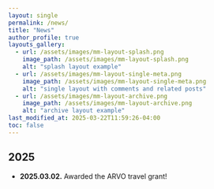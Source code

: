 ```yaml
---
layout: single
permalink: /news/
title: "News"
author_profile: true 
layouts_gallery:
  - url: /assets/images/mm-layout-splash.png
    image_path: /assets/images/mm-layout-splash.png
    alt: "splash layout example"
  - url: /assets/images/mm-layout-single-meta.png
    image_path: /assets/images/mm-layout-single-meta.png
    alt: "single layout with comments and related posts"
  - url: /assets/images/mm-layout-archive.png
    image_path: /assets/images/mm-layout-archive.png
    alt: "archive layout example"
last_modified_at: 2025-03-22T11:59:26-04:00
toc: false
---
```



## 2025
- **2025.03.02.** Awarded the ARVO travel grant!
